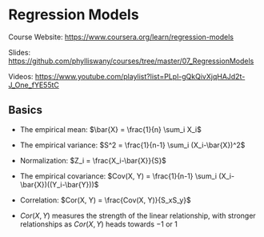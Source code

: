 # Regression Models

Course Website: https://www.coursera.org/learn/regression-models

Slides: https://github.com/phylliswany/courses/tree/master/07_RegressionModels

Videos: https://www.youtube.com/playlist?list=PLpl-gQkQivXjqHAJd2t-J_One_fYE55tC

## Basics

* The empirical mean: $\bar{X} = \frac{1}{n} \sum_i X_i$

* The empirical variance: $S^2 = \frac{1}{n-1} \sum_i (X_i-\bar{X})^2$

* Normalization: $Z_i = \frac{X_i-\bar{X}}{S}$

* The empirical covariance: $Cov(X, Y) = \frac{1}{n-1} \sum_i (X_i-\bar{X})((Y_i-\bar{Y}))$

* Correlation: $Cor(X, Y) = \frac{Cov(X, Y)}{S_xS_y}$

* $Cor(X, Y)$ measures the strength of the linear relationship, with stronger relationships as $Cor(X, Y)$ heads towards $-1$ or $1$

